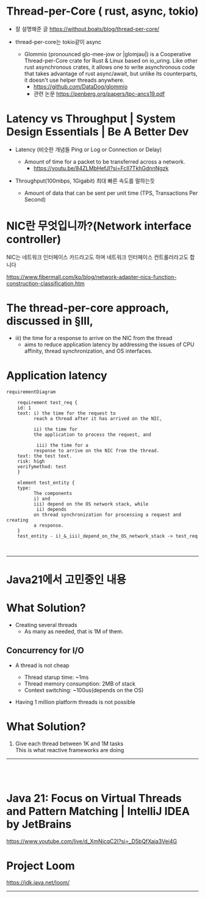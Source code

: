 # Thread-per-Core  ( rust, async, tokio)

- 잘 설명해준 글 https://without.boats/blog/thread-per-core/



- thread-per-core는 tokio같이 async
  - Glommio (pronounced glo-mee-jow or |glomjəʊ|) is a Cooperative Thread-per-Core crate for Rust & Linux based on io_uring. Like other rust asynchronous crates, it allows one to write asynchronous code that takes advantage of rust async/await, but unlike its counterparts, it doesn't use helper threads anywhere.
    - https://github.com/DataDog/glommio
    - 관련 논문 https://penberg.org/papers/tpc-ancs19.pdf

# Latency vs Throughput | System Design Essentials | Be A Better Dev

- Latency (비슷한 개념들 Ping or Log or Connection or Delay)
  - Amount of time for a packet to be transferred across a network.
    - https://youtu.be/84ZLMbHefJI?si=FcIl7TkhGdnnNgzk
 
- Throughput(100mbps,  1Gigabit) 최대 빠른 속도를 말하는듯 
  - Amount of data that can be sent per unit time (TPS, Transactions Per Second)

# NIC란 무엇입니까?(Network interface controller)

NIC는 네트워크 인터페이스 카드라고도 하며 네트워크 인터페이스 컨트롤러라고도 합니다

https://www.fibermall.com/ko/blog/network-adapter-nics-function-construction-classification.htm

# The thread-per-core approach, discussed in §III,
- iii) the time for a response to arrive on the NIC from the thread
  - aims to reduce application latency by addressing the issues of CPU affinity, thread synchronization, and OS interfaces.

# Application latency

```mermaid
requirementDiagram

    requirement test_req {
    id: 1
    text: i) the time for the request to
          reach a thread after it has arrived on the NIC, 

          ii) the time for
          the application to process the request, and
          
           iii) the time for a
          response to arrive on the NIC from the thread. 
    text: the test text.
    risk: high
    verifymethod: test
    }

    element test_entity {
    type: 
          The components
          i) and 
          iii) depend on the OS network stack, while
           ii) depends
          on thread synchronization for processing a request and creating
          a response.
    }
    test_entity - i)_&_iii)_depend_on_the_OS_network_stack -> test_req

```

<br>

<hr>

# Java21에서 고민중인 내용

# What Solution?

- Creating several threads
  - As many as needed, that is 1M of them.


## Concurrency for I/O

- A thread is not cheap
  - Thread starup time: ~1ms 
  - Thread memory consumption: 2MB of stack
  - Context switching: ~100us(depends on the OS)

- Having 1 million platform threads is not possible

# What Solution?

1) Give each thread between 1K and 1M tasks <br>This is what reactive frameworks are doing


<hr>

<br>


<table>

</table>


# Java 21: Focus on Virtual Threads and Pattern Matching | IntelliJ IDEA by JetBrains

https://www.youtube.com/live/d_XmNicqC2I?si=_D5bQfXaja3Vei4G

# Project Loom

https://jdk.java.net/loom/

<hr>



